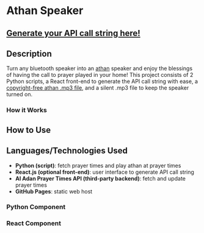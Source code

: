 <h1>Athan Speaker</h1>

<h2><a href="https://jakeespinosa.github.io/athan-frontend/">Generate your API call string here!</a></h2>

<h2>Description</h2>
<p>
  Turn any bluetooth speaker into an <a href="https://studioarabiya.com/blog/muslim-world/what-does-athan-mean-in-islam">athan</a> speaker and enjoy the blessings of having the call to prayer played in your home! This project consists of 2 Python scripts, a React front-end to generate the API call string with ease, a <a href="https://soundcloud.com/bilalahmadofcl/most-beautiful-azan-adhan-no-copyright-free-islamic-background">copyright-free athan .mp3 file</a>, and a silent .mp3 file to keep the speaker turned on.
</p>

<h3>How it Works</h3>

<h2>How to Use</h2>

<h2>Languages/Technologies Used</h2>

 - <b>Python (script)</b>: fetch prayer times and play athan at prayer times
 - <b>React.js (optional front-end)</b>: user interface to generate API call string
 - <b>Al Adan Prayer Times API (third-party backend)</b>: fetch and update prayer times
 - <b>GitHub Pages</b>: static web host

<h3>Python Component</h3>

<h3>React Component</h3>
